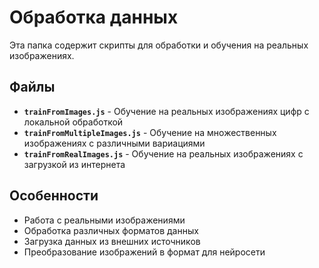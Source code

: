 # Обработка данных

Эта папка содержит скрипты для обработки и обучения на реальных изображениях.

## Файлы

- **`trainFromImages.js`** - Обучение на реальных изображениях цифр с локальной обработкой
- **`trainFromMultipleImages.js`** - Обучение на множественных изображениях с различными вариациями
- **`trainFromRealImages.js`** - Обучение на реальных изображениях с загрузкой из интернета

## Особенности

- Работа с реальными изображениями
- Обработка различных форматов данных
- Загрузка данных из внешних источников
- Преобразование изображений в формат для нейросети
